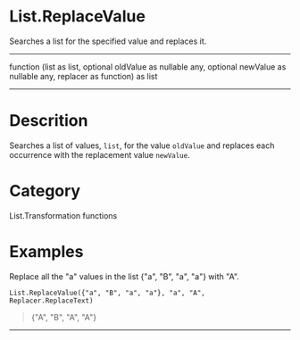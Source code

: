 ﻿# List.ReplaceValue
Searches a list for the specified value and replaces it.
***
function (list as list, optional oldValue as nullable any, optional newValue as nullable any, replacer as function) as list
***
# Descrition 
Searches a list of values, <code>list</code>, for the value <code>oldValue</code> and replaces each occurrence with the replacement value <code>newValue</code>.
# Category 
List.Transformation functions
# Examples 
Replace all the "a" values in the list {"a", "B", "a", "a"} with "A".
```
List.ReplaceValue({"a", "B", "a", "a"}, "a", "A", Replacer.ReplaceText)
```
> {"A", "B", "A", "A"}
***
